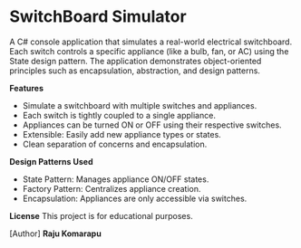 # SwitchBoard Simulator

A C# console application that simulates a real-world electrical switchboard. Each switch controls a specific appliance (like a bulb, fan, or AC) using the State design pattern. The application demonstrates object-oriented principles such as encapsulation, abstraction, and design patterns.

**Features**
-	Simulate a switchboard with multiple switches and appliances.
-	Each switch is tightly coupled to a single appliance.
-	Appliances can be turned ON or OFF using their respective switches.
- Extensible: Easily add new appliance types or states.
-	Clean separation of concerns and encapsulation.

**Design Patterns Used**
-	State Pattern: Manages appliance ON/OFF states.
-	Factory Pattern: Centralizes appliance creation.
-	Encapsulation: Appliances are only accessible via switches.

**License**
This project is for educational purposes.

[Author]
**Raju Komarapu**
